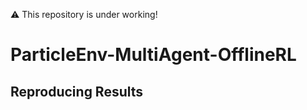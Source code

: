 :warning: This repository is under working!

# ParticleEnv-MultiAgent-OfflineRL



## Reproducing Results
